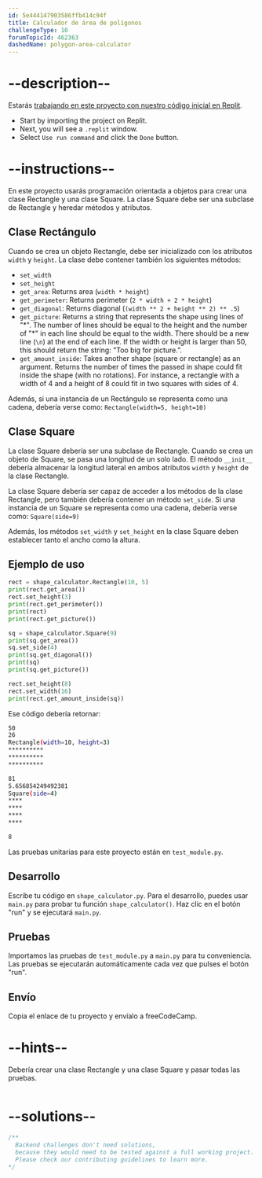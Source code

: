 ```yaml
---
id: 5e444147903586ffb414c94f
title: Calculador de área de polígonos
challengeType: 10
forumTopicId: 462363
dashedName: polygon-area-calculator
---
```


# --description--

Estarás <a href="https://replit.com/github/topcoder-platform/boilerplate-polygon-area-calculator" target="_blank" rel="noopener noreferrer nofollow">trabajando en este proyecto con nuestro código inicial en Replit</a>.

-   Start by importing the project on Replit.
-   Next, you will see a `.replit` window.
-   Select `Use run command` and click the `Done` button.


# --instructions--

En este proyecto usarás programación orientada a objetos para crear una clase Rectangle y una clase Square. La clase Square debe ser una subclase de Rectangle y heredar métodos y atributos.

## Clase Rectángulo

Cuando se crea un objeto Rectangle, debe ser inicializado con los atributos `width` y `height`. La clase debe contener también los siguientes métodos:

- `set_width`
- `set_height`
- `get_area`: Returns area (`width * height`)
- `get_perimeter`: Returns perimeter (`2 * width + 2 * height`)
- `get_diagonal`: Returns diagonal (`(width ** 2 + height ** 2) ** .5`)
- `get_picture`: Returns a string that represents the shape using lines of "\*". The number of lines should be equal to the height and the number of "\*" in each line should be equal to the width. There should be a new line (`\n`) at the end of each line. If the width or height is larger than 50, this should return the string: "Too big for picture.".
- `get_amount_inside`: Takes another shape (square or rectangle) as an argument. Returns the number of times the passed in shape could fit inside the shape (with no rotations). For instance, a rectangle with a width of 4 and a height of 8 could fit in two squares with sides of 4.

Además, si una instancia de un Rectángulo se representa como una cadena, debería verse como: `Rectangle(width=5, height=10)`

## Clase Square

La clase Square debería ser una subclase de Rectangle. Cuando se crea un objeto de Square, se pasa una longitud de un solo lado. El método `__init__` debería almacenar la longitud lateral en ambos atributos `width` y `height` de la clase Rectangle.

La clase Square debería ser capaz de acceder a los métodos de la clase Rectangle, pero también debería contener un método `set_side`. Si una instancia de un Square se representa como una cadena, debería verse como: `Square(side=9)`

Además, los métodos `set_width` y `set_height` en la clase Square deben establecer tanto el ancho como la altura.

## Ejemplo de uso

```py
rect = shape_calculator.Rectangle(10, 5)
print(rect.get_area())
rect.set_height(3)
print(rect.get_perimeter())
print(rect)
print(rect.get_picture())

sq = shape_calculator.Square(9)
print(sq.get_area())
sq.set_side(4)
print(sq.get_diagonal())
print(sq)
print(sq.get_picture())

rect.set_height(8)
rect.set_width(16)
print(rect.get_amount_inside(sq))
```

Ese código debería retornar:

```bash
50
26
Rectangle(width=10, height=3)
**********
**********
**********

81
5.656854249492381
Square(side=4)
****
****
****
****

8
```

Las pruebas unitarias para este proyecto están en `test_module.py`.

## Desarrollo

Escribe tu código en `shape_calculator.py`. Para el desarrollo, puedes usar `main.py` para probar tu función `shape_calculator()`. Haz clic en el botón "run" y se ejecutará `main.py`.

## Pruebas

Importamos las pruebas de `test_module.py` a `main.py` para tu conveniencia. Las pruebas se ejecutarán automáticamente cada vez que pulses el botón "run".

## Envío

Copia el enlace de tu proyecto y envíalo a freeCodeCamp.

# --hints--

Debería crear una clase Rectangle y una clase Square y pasar todas las pruebas.

```js

```

# --solutions--

```js
/**
  Backend challenges don't need solutions,
  because they would need to be tested against a full working project.
  Please check our contributing guidelines to learn more.
*/
```
